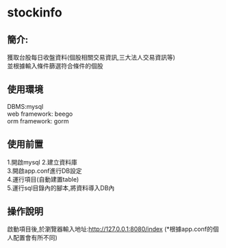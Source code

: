 # stockinfo

## 簡介:
獲取台股每日收盤資料(個股相關交易資訊,三大法人交易資訊等)  
並根據輸入條件篩選符合條件的個股


## 使用環境
DBMS:mysql  
web framework: beego  
orm framework: gorm    

## 使用前置
1.開啟mysql 
2.建立資料庫  
3.開啟app.conf進行DB設定  
4.運行項目(自動建置table)   
5.運行sql目錄內的腳本,將資料導入DB內  

## 操作說明
啟動項目後,於瀏覽器輸入地址:http://127.0.0.1:8080/index (*根據app.conf的個人配置會有所不同)
